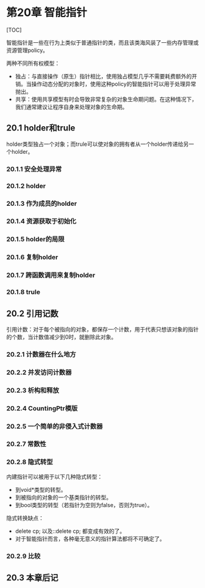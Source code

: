 # 第20章 智能指针

[TOC]




智能指针是一些在行为上类似于普通指针的类，而且该类海风装了一些内存管理或资源管理policy。

两种不同所有权模型：

- 独占：与直接操作（原生）指针相比，使用独占模型几乎不需要耗费额外的开销。当操作动态分配的对象时，使用这种policy的智能指针可以用于处理异常抛出。
- 共享：使用共享模型有时会导致非常复杂的对象生命期问题。在这种情况下，我们通常建议让程序自身来处理对象的生命期。

## 20.1 holder和trule

holder类型独占一个对象；而trule可以使对象的拥有者从一个holder传递给另一个holder。

### 20.1.1 安全处理异常

### 20.1.2 holder

### 20.1.3 作为成员的holder

### 20.1.4 资源获取于初始化

### 20.1.5 holder的局限

### 20.1.6 复制holder

### 20.1.7 跨函数调用来复制holder

### 20.1.8 trule



## 20.2 引用记数

引用计数：对于每个被指向的对象，都保存一个计数，用于代表只想该对象的指针的个数，当计数值减少到0时，就删除此对象。

### 20.2.1 计数器在什么地方

### 20.2.2 并发访问计数器

### 20.2.3 析构和释放

### 20.2.4 CountingPtr模版

### 20.2.5 一个简单的非侵入式计数器

### 20.2.7 常数性

### 20.2.8 隐式转型

内建指针可以被用于以下几种隐式转型：

- 到void*类型的转型。
- 到被指向的对象的一个基类指针的转型。
- 到bool类型的转型（若指针为空则为false，否则为true）。

隐式转换缺点：

- delete cp; 以及::delete cp; 都变成有效的了。
- 对于智能指针而言，各种毫无意义的指针算法都将不可确定了。

### 20.2.9 比较



## 20.3 本章后记

